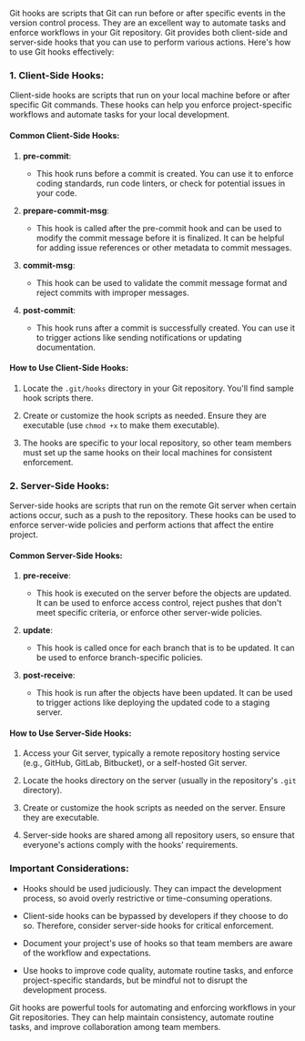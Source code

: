 Git hooks are scripts that Git can run before or after specific events in the version control process. They are an excellent way to automate tasks and enforce workflows in your Git repository. Git provides both client-side and server-side hooks that you can use to perform various actions. Here's how to use Git hooks effectively:

### 1. Client-Side Hooks:

Client-side hooks are scripts that run on your local machine before or after specific Git commands. These hooks can help you enforce project-specific workflows and automate tasks for your local development.

#### Common Client-Side Hooks:

1. **pre-commit**:
   - This hook runs before a commit is created. You can use it to enforce coding standards, run code linters, or check for potential issues in your code.

2. **prepare-commit-msg**:
   - This hook is called after the pre-commit hook and can be used to modify the commit message before it is finalized. It can be helpful for adding issue references or other metadata to commit messages.

3. **commit-msg**:
   - This hook can be used to validate the commit message format and reject commits with improper messages.

4. **post-commit**:
   - This hook runs after a commit is successfully created. You can use it to trigger actions like sending notifications or updating documentation.

#### How to Use Client-Side Hooks:

1. Locate the `.git/hooks` directory in your Git repository. You'll find sample hook scripts there.

2. Create or customize the hook scripts as needed. Ensure they are executable (use `chmod +x` to make them executable).

3. The hooks are specific to your local repository, so other team members must set up the same hooks on their local machines for consistent enforcement.

### 2. Server-Side Hooks:

Server-side hooks are scripts that run on the remote Git server when certain actions occur, such as a push to the repository. These hooks can be used to enforce server-wide policies and perform actions that affect the entire project.

#### Common Server-Side Hooks:

1. **pre-receive**:
   - This hook is executed on the server before the objects are updated. It can be used to enforce access control, reject pushes that don't meet specific criteria, or enforce other server-wide policies.

2. **update**:
   - This hook is called once for each branch that is to be updated. It can be used to enforce branch-specific policies.

3. **post-receive**:
   - This hook is run after the objects have been updated. It can be used to trigger actions like deploying the updated code to a staging server.

#### How to Use Server-Side Hooks:

1. Access your Git server, typically a remote repository hosting service (e.g., GitHub, GitLab, Bitbucket), or a self-hosted Git server.

2. Locate the hooks directory on the server (usually in the repository's `.git` directory).

3. Create or customize the hook scripts as needed on the server. Ensure they are executable.

4. Server-side hooks are shared among all repository users, so ensure that everyone's actions comply with the hooks' requirements.

### Important Considerations:

- Hooks should be used judiciously. They can impact the development process, so avoid overly restrictive or time-consuming operations.

- Client-side hooks can be bypassed by developers if they choose to do so. Therefore, consider server-side hooks for critical enforcement.

- Document your project's use of hooks so that team members are aware of the workflow and expectations.

- Use hooks to improve code quality, automate routine tasks, and enforce project-specific standards, but be mindful not to disrupt the development process.

Git hooks are powerful tools for automating and enforcing workflows in your Git repositories. They can help maintain consistency, automate routine tasks, and improve collaboration among team members.
